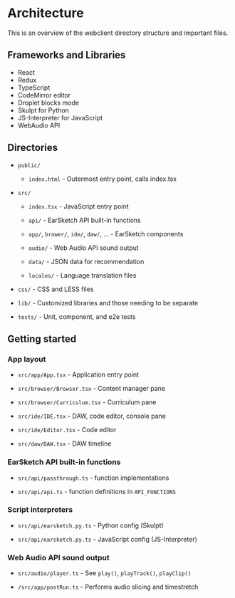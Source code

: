 # Architecture

This is an overview of the webclient directory structure and important files.

## Frameworks and Libraries

- React
- Redux
- TypeScript
- CodeMirror editor
- Droplet blocks mode
- Skulpt for Python
- JS-Interpreter for JavaScript
- WebAudio API

## Directories

- `public/`

    - `index.html` - Outermost entry point, calls index.tsx

- `src/`

    - `index.tsx` - JavaScript entry point

    - `api/` - EarSketch API built-in functions

    - `app/`, `brower/`, `ide/`, `daw/`, ... - EarSketch components

    - `audio/` - Web Audio API sound output

    - `data/` - JSON data for recommendation

    - `locales/` - Language translation files

- `css/` - CSS and LESS files

- `lib/` - Customized libraries and those needing to be separate

- `tests/` - Unit, component, and e2e tests

## Getting started

### App layout

- `src/app/App.tsx` - Application entry point

- `src/browser/Browser.tsx` - Content manager pane

- `src/browser/Curriculum.tsx` - Curriculum pane

- `src/ide/IDE.tsx` - DAW, code editor, console pane

- `src/ide/Editor.tsx` - Code editor

- `src/daw/DAW.tsx` - DAW timeline

### EarSketch API built-in functions

- `src/api/passthrough.ts` - function implementations

- `src/api/api.ts` - function definitions in `API_FUNCTIONS`

### Script interpreters

- `src/api/earsketch.py.ts` - Python config (Skulpt)

- `src/api/earsketch.py.ts` - JavaScript config (JS-Interpreter)

### Web Audio API sound output

- `src/audio/player.ts` - See `play()`, `playTrack()`, `playClip()`

- `/src/app/postRun.ts` - Performs audio slicing and timestretch
